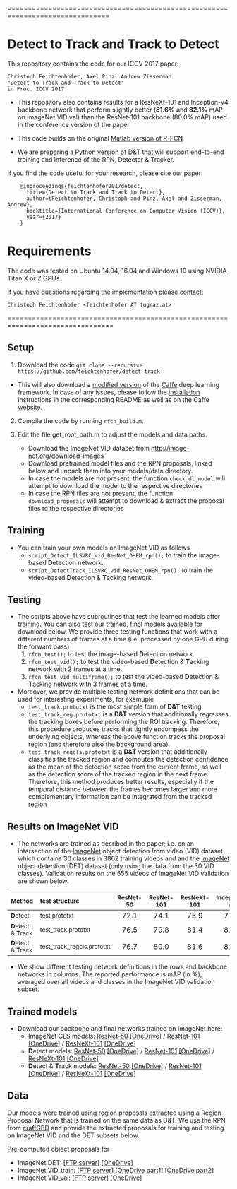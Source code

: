 ===============================================================================
# Detect to Track and Track to Detect

This repository contains the code for our ICCV 2017 paper:

    Christoph Feichtenhofer, Axel Pinz, Andrew Zisserman
    "Detect to Track and Track to Detect"
    in Proc. ICCV 2017

* This repository also contains results for a ResNeXt-101 and Inception-v4 backbone network that perform slightly better (**81.6%** and **82.1%** mAP on ImageNet VID val) than the ResNet-101 backbone (80.0% mAP) used in the conference version of the paper 

* This code builds on the original [Matlab version of R-FCN](https://github.com/daijifeng001/r-fcn)

* We are preparing a [Python version of D&T](https://github.com/feichtenhofer/py-Detect-Track) that will support end-to-end training and inference of the RPN, Detector & Tracker. 


If you find the code useful for your research, please cite our paper:

        @inproceedings{feichtenhofer2017detect,
          title={Detect to Track and Track to Detect},
          author={Feichtenhofer, Christoph and Pinz, Axel and Zisserman, Andrew},
          booktitle={International Conference on Computer Vision (ICCV)},
          year={2017}
        }

# Requirements

The code was tested on Ubuntu 14.04, 16.04 and Windows 10 using NVIDIA Titan X or Z GPUs. 

If you have questions regarding the implementation please contact:

    Christoph Feichtenhofer <feichtenhofer AT tugraz.at>

================================================================================

## Setup

1. Download the code ```git clone --recursive https://github.com/feichtenhofer/detect-track```
  *  This will also download a [modified version](https://github.com/feichtenhofer/caffe-rfcn)  of the [Caffe](http://caffe.berkeleyvision.org/) deep learning framework. In case of any issues,   please follow the [installation](https://github.com/feichtenhofer/caffe-rfcn) instructions in the corresponding README as well as on the Caffe [website](http://caffe.berkeleyvision.org/installation.html).

2. Compile the code by running ```rfcn_build.m```.

3. Edit the file get_root_path.m to adjust the models and data paths.
    * Download the ImageNet VID dataset from http://image-net.org/download-images
    * Download pretrained model files and the RPN proposals, linked below and unpack them into your models/data directory.
    * In case the models are not present, the function `check_dl_model` will attempt to download the model to the respective directories
    * In case the RPN files are not present, the function `download_proposals` will attempt to download & extract the proposal files to the respective directories
## Training
- You can train your own models on ImageNet VID as follows
    - `script_Detect_ILSVRC_vid_ResNet_OHEM_rpn();` to train the image-based **D**etection network.
    - `script_DetectTrack_ILSVRC_vid_ResNet_OHEM_rpn();` to train the video-based **D**etection & **T**acking network.

## Testing
- The scripts above have subroutines that test the learned models after training. You can also test our trained, final models available for download below. We provide three testing functions that work with a different numbers of frames at a time (i.e. processed by one GPU during the forward pass)
    1. `rfcn_test();` to test the image-based **D**etection network.
    1. `rfcn_test_vid();` to test the video-based **D**etection & **T**acking network with 2 frames at a time.
    1. `rfcn_test_vid_multiframe();` to test the video-based **D**etection & **T**acking network with 3 frames at a time.
- Moreover, we provide multiple testing network definitions that can be used for interesting experiments, for examüple
    - `test_track.prototxt` is the most simple form of **D&T** testing
    - `test_track_reg.prototxt` is a **D&T** version that additionally regresses the tracking boxes before performing the ROI tracking. Therefore, this procedure produces tracks that tightly encompass the underlying objects, whereas the above function tracks the proposal region (and therefore also the background area). 
    - `test_track_regcls.prototxt` is a **D&T** version that additionally classifies the tracked region and computes the detection confidence as the mean of the detection score from the current frame, as well as the detection score of the tracked region in the next frame. Therefore, this method produces better results, especially if the temporal distance between the frames becomes larger and more complementary information can be integrated from the tracked region


## Results on ImageNet VID 
* The networks are trained as decribed in the paper; i.e. on an intersection of the [ImageNet](http://image-net.org/) object detection from video (VID) dataset which contains 30 classes in 3862 training videos and and the [ImageNet](http://image-net.org/) object detection (DET) dataset (only using the data from the 30 VID classes). Validation results on the  555 videos of ImageNet VID validation are shown below.


|<sub> Method </sub>  |<sub>  test structure </sub> |  <sub> ResNet-50  </sub>     |  <sub> ResNet-101 | <sub> ResNeXt-101 </sub> |  <sub> Inception-v4 </sub> |
|:------------------|:-------------------|:--------------:|:--------------:|:--------------:| :-----------------:|
| <sub> **D**etect</sub> | <sub>test.prototxt</sub> |  72.1 |   74.1 | 75.9 | 77.9 |
| <sub> **D**etect & **T**rack </sub> |  <sub>test_track.prototxt</sub> |   76.5 | 79.8 |   81.4 |  82.0 |
| <sub> **D**etect & **T**rack </sub> |  <sub>test_track_regcls.prototxt</sub> |   76.7 |   80.0 | 81.6 | 82.1|

* We show different testing network definitions in the rows and backbone networks in columns. The reported performance is mAP (in %), averaged over all videos and classes in the ImageNet VID validation subset.


## Trained models
- Download our backbone and final networks trained on ImageNet here:
    - ImageNet CLS models: [ResNet-50](http://ftp.tugraz.at/pub/feichtenhofer/detect-track/models/ResNet-50-model.caffemodel) [[OneDrive]](https://1drv.ms/u/s!AnKHschO7aEz0sNDZJm2Ug3w9igI1A) / [ResNet-101](http://ftp.tugraz.at/pub/feichtenhofer/detect-track/models/ResNet-101-model.caffemodel) [[OneDrive]](https://1drv.ms/u/s!AnKHschO7aEz0sNG0ZfNh2S3Q0o2-w) /  [ResNeXt-101](http://ftp.tugraz.at/pub/feichtenhofer/detect-track/models/resnext101-32x4d-merge.caffemodel) [[OneDrive]](https://1drv.ms/u/s!AnKHschO7aEz0sNFgSF2xtYqIk9-mQ)
    - **D**etect models: [ResNet-50](http://ftp.tugraz.at/pub/feichtenhofer/detect-track/models/ResNet-50-D-ilsvrc-vid.caffemodel) [[OneDrive]](https://1drv.ms/u/s!AnKHschO7aEz0sNEP_BIC2icrSwOpQ) / [ResNet-101](http://ftp.tugraz.at/pub/feichtenhofer/detect-track/models/ResNet101-D-ilsvrc-vid.caffemodel) [[OneDrive]](https://1drv.ms/u/s!AnKHschO7aEz0sNI38M1s05H7lGUog) /  [ResNeXt-101](http://ftp.tugraz.at/pub/feichtenhofer/detect-track/models/ResNeXt101-D-ilsvrc-vid.caffemodel) [[OneDrive]](https://1drv.ms/u/s!AnKHschO7aEz0sNHwvK4FPBGkTuvcA)
    - **D**etect & **T**rack models:  [ResNet-50](http://ftp.tugraz.at/pub/feichtenhofer/detect-track/models/ResNet-50-DT-ilsvrc-vid.caffemodel) [[OneDrive]]() / [ResNet-101](http://ftp.tugraz.at/pub/feichtenhofer/detect-track/models/ResNet-101-DT-ilsvrc-vid.caffemodel) [[OneDrive]](https://1drv.ms/u/s!AnKHschO7aEz0sNJ7ELTXp26rAPmNw) /  [ResNeXt-101](http://ftp.tugraz.at/pub/feichtenhofer/detect-track/models/ResNeXt101-DT-ilsvrc-vid.caffemodel) [[OneDrive]](https://1drv.ms/u/s!AnKHschO7aEz0sNKs6NmlNdoLjVe8w)

## Data
Our models were trained using region proposals extracted using a Region Proposal Network that is trained on the same data as D&T. We use the RPN from [craftGBD](https://github.com/craftGBD/craftGBD/tree/master/proposal_gen) and provide the extracted proposals for training and testing on ImageNet VID and the DET subsets below.

Pre-computed object proposals for
- ImageNet DET: [[FTP server]](http://ftp.tugraz.at/pub/feichtenhofer/detect-track/data/proposals/RPN_proposals_DET.zip) [[OneDrive]](https://1drv.ms/u/s!AnKHschO7aEz0sNAfj3b7_fl9xIsJA) 
- ImageNet VID_train: [[FTP server]](http://ftp.tugraz.at/pub/feichtenhofer/detect-track/data/proposals/RPN_proposals_VID_train.zip) [[OneDrive part1]](https://1drv.ms/u/s!AnKHschO7aEz0sNLGMF-eZJdOKbF2g)  [[OneDrive part2]](https://1drv.ms/u/s!AnKHschO7aEz0sNMEOPou7sXsVOhIw)
- ImageNet VID_val: [[FTP server]](http://ftp.tugraz.at/pub/feichtenhofer/detect-track/data/proposals/RPN_proposals_VID_val.zip) [[OneDrive]](https://1drv.ms/u/s!AnKHschO7aEz0Zo45zRTRaBnjvJTMg) 
